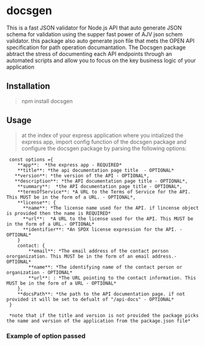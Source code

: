 # docsgen
This is a fast JSON validator for Node.js API that auto generate JSON schema for validation using the supper fast power of AJV json schem validator.
this package also auto generate json file that mets the OPEN API specification for path operation documantation. 
The Docsgen package abtract the stress of documenting each API endpoints through an automated scripts and allow you to focus on the key business logic of your application

## Installation
> npm install docsgen

## Usage
> at the index of your express application where you intialized the express app, import config function of the docsgen package and configure the docsgen package by parsing the following options:

```
 const options ={
    **app**:  *the express app - REQUIRED*
    **title**: *the api documentation page title  - OPTIONAL*
   **version**: *the version of the API - OPTIONAL*, 
   **description**: *the API documentation page title - OPTIONAL*,
    **summary**:  *the API documentation page title - OPTIONAL*,
    **termsOfService**: *A URL to the Terms of Service for the API. This MUST be in the form of a URL. - OPTIONAL*,
    **license**: {
      **name**: *The license name used for the API. if lincense object is provided then the name is REQUIRED*
      **url**:  *A URL to the license used for the API. This MUST be in the form of a URL.- OPTIONAL*
      **identifier**: *An SPDX license expression for the API. - OPTIONAL*
    }
    contact: {
        **email**: *The email address of the contact person ororganization. This MUST be in the form of an email address.- OPTIONAL*
        **name**: *The identifying name of the contact person or organization - OPTIONAL*
        **url**: : *The URL pointing to the contact information. This MUST be in the form of a URL - OPTIONAL*
    },
    **docsPath**: *the path to the API documentation page. if not provided it will be set to defualt of "/api-docs" - OPTIONAL*
 }

 *note that if the title and version is not provided the package picks the name and version of the application from the package.json file*
```

### Example of option passed
